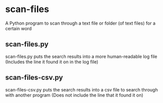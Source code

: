 # scan-files
A Python program to scan through a text file or folder (of text files) for a certain word

## scan-files.py
scan-files.py puts the search results into a more human-readable log file (Includes the line it found it on in the log file)

## scan-files-csv.py
scan-files-csv.py puts the search results into a csv file to search through with another program (Does not include the line that it found it on)
